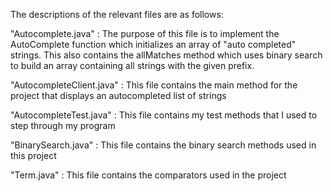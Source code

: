 
The descriptions of the relevant files are as follows:

"Autocomplete.java" : The purpose of this file is to implement the AutoComplete function which initializes an array of "auto completed" strings. This also contains the allMatches method which uses binary search to build an array containing all strings with the given prefix.

"AutocompleteClient.java" : This file contains the main method for the project that displays an autocompleted list of strings

"AutocompleteTest.java" : This file contains my test methods that I used to step through my program

"BinarySearch.java" : This file contains the binary search methods used in this project

"Term.java" : This file contains the comparators used in the project

